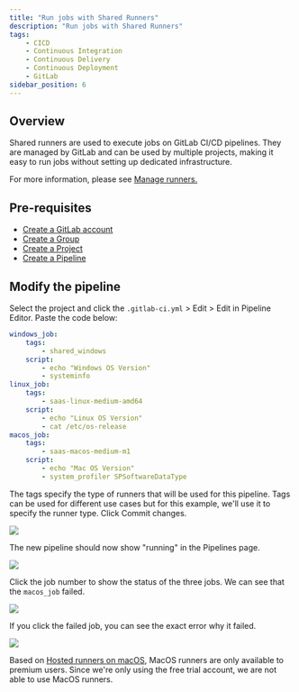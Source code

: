 ```yaml
---
title: "Run jobs with Shared Runners"
description: "Run jobs with Shared Runners"
tags: 
    - CICD
    - Continuous Integration
    - Continuous Delivery
    - Continuous Deployment
    - GitLab
sidebar_position: 6
---
```


## Overview

Shared runners are used to execute jobs on GitLab CI/CD pipelines. They are managed by GitLab and can be used by multiple projects, making it easy to run jobs without setting up dedicated infrastructure. 

For more information, please see [Manage runners.](https://docs.gitlab.com/ee/ci/runners/runners_scope.html)

## Pre-requisites 

- [Create a GitLab account](/docs/017-Version-Control-and-CICD/010-GitLab-Notes/001-GitLab-CICD.md#create-a-gitlab-account)
- [Create a Group](/docs/017-Version-Control-and-CICD/010-GitLab-Notes/001-GitLab-CICD.md#groups)
- [Create a Project](/docs/017-Version-Control-and-CICD/010-GitLab-Notes/001-GitLab-CICD.md#projects)
- [Create a Pipeline](/docs/017-Version-Control-and-CICD/010-GitLab-Notes/003-Pipelines.md#creating-a-pipeline)

## Modify the pipeline

Select the project and click the `.gitlab-ci.yml` > Edit > Edit in Pipeline Editor. Paste the code below:

```yaml
windows_job:
    tags:
        - shared_windows
    script:
        - echo "Windows OS Version"
        - systeminfo
linux_job:
    tags:
        - saas-linux-medium-amd64
    script:
        - echo "Linux OS Version"
        - cat /etc/os-release
macos_job:
    tags:
        - saas-macos-medium-m1
    script:
        - echo "Mac OS Version"
        - system_profiler SPSoftwareDataType
```

The tags specify the type of runners that will be used for this pipeline. Tags can be used for different use cases but for this example, we'll use it to specify the runner type. Click Commit changes.

![](/img/docs/12082024-gitlab-pipeline-running-2.png)

The new pipeline should now show "running" in the Pipelines page.

![](/img/docs/12082024-gitlab-pipeline-running.png)

Click the job number to show the status of the three jobs. We can see that the `macos_job` failed.

![](/img/docs/12082024-gitlab-pipeline-failed-macos-job.png)

If you click the failed job, you can see the exact error why it failed.

![](/img/docs/12082024-gitlab-pipeline-failed-macos-job-2.png)

Based on [Hosted runners on macOS](https://docs.gitlab.com/ee/ci/runners/hosted_runners/macos.html), MacOS runners are only available to premium users. Since we're only using the free trial account, we are not able to use MacOS runners.

